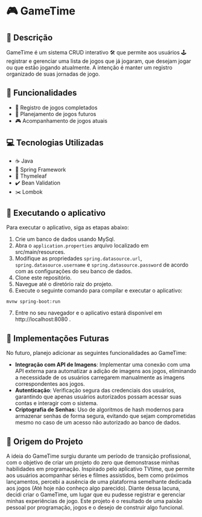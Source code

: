 # 🎮 GameTime

## 📜 Descrição
GameTime é um sistema CRUD interativo 🛠️ que permite aos usuários 🕹️ registrar e gerenciar uma lista de jogos que já jogaram, que desejam jogar ou que estão jogando atualmente. A intenção é manter um registro organizado de suas jornadas de jogo.

## 🌟 Funcionalidades
- 📝 Registro de jogos completados
- 📅 Planejamento de jogos futuros
- 🎮 Acompanhamento de jogos atuais

## 💻 Tecnologias Utilizadas
- ☕ Java
- 🍃 Spring Framework
- 🎨 Thymeleaf
- ✔️ Bean Validation
- ✂️ Lombok

## 🚀 Executando o aplicativo
Para executar o aplicativo, siga as etapas abaixo:

1. Crie um banco de dados usando MySql.
2. Abra o `application.properties` arquivo localizado em src/main/resources.
3. Modifique as propriedades `spring.datasource.url`, ``spring.datasource.username`` e ``spring.datasource.password`` de acordo com as configurações do seu banco de dados.
4. Clone este repositório.
5. Navegue até o diretório raiz do projeto.
6. Execute o seguinte comando para compilar e executar o aplicativo:

```
mvnw spring-boot:run
```
7. Entre no seu navegador e o aplicativo estará disponível em http://localhost:8080 .

## 🚀 Implementações Futuras
No futuro, planejo adicionar as seguintes funcionalidades ao GameTime:

- **Integração com API de Imagens**: Implementar uma conexão com uma API externa para automatizar a adição de imagens aos jogos, eliminando a necessidade de os usuários carregarem manualmente as imagens correspondentes aos jogos.
- **Autenticação**: Verificação segura das credenciais dos usuários, garantindo que apenas usuários autorizados possam acessar suas contas e interagir com o sistema.
- **Criptografia de Senhas**: Uso de algoritmos de hash modernos para armazenar senhas de forma segura, evitando que sejam comprometidas mesmo no caso de um acesso não autorizado ao banco de dados.

## 🌱 Origem do Projeto
A ideia do GameTime surgiu durante um período de transição profissional, com o objetivo de criar um projeto do zero que demonstrasse minhas habilidades em programação. Inspirado pelo aplicativo TVtime, que permite aos usuários acompanhar séries e filmes assistidos, bem como próximos lançamentos, percebi a ausência de uma plataforma semelhante dedicada aos jogos (Até hoje não conheço algo parecido). Diante dessa lacuna, decidi criar o GameTime, um lugar que eu pudesse registrar e gerenciar minhas experiências de jogo. Este projeto é o resultado de uma paixão pessoal por programação, jogos e o desejo de construir algo funcional.
